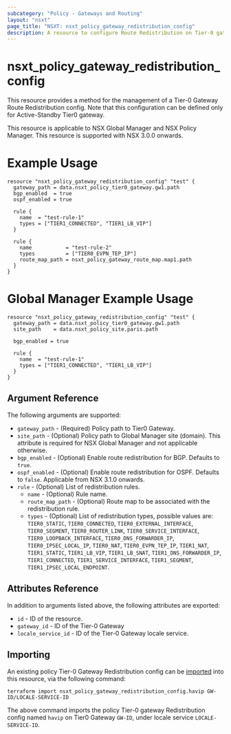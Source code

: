 ```yaml
---
subcategory: "Policy - Gateways and Routing"
layout: "nsxt"
page_title: "NSXT: nsxt_policy_gateway_redistribution_config"
description: A resource to configure Route Redistribution on Tier-0 gateway in NSX Policy manager.
---
```


# nsxt_policy_gateway_redistribution_config

This resource provides a method for the management of a Tier-0 Gateway Route Redistribution config. Note that this configuration can be defined only for Active-Standby Tier0 gateway.

This resource is applicable to NSX Global Manager and NSX Policy Manager.
This resource is supported with NSX 3.0.0 onwards.

# Example Usage

```hcl
resource "nsxt_policy_gateway_redistribution_config" "test" {
  gateway_path = data.nsxt_policy_tier0_gateway.gw1.path
  bgp_enabled  = true
  ospf_enabled = true

  rule {
    name  = "test-rule-1"
    types = ["TIER1_CONNECTED", "TIER1_LB_VIP"]
  }

  rule {
    name           = "test-rule-2"
    types          = ["TIER0_EVPN_TEP_IP"]
    route_map_path = nsxt_policy_gateway_route_map.map1.path
  }
}
```

# Global Manager Example Usage

```hcl
resource "nsxt_policy_gateway_redistribution_config" "test" {
  gateway_path = data.nsxt_policy_tier0_gateway.gw1.path
  site_path    = data.nsxt_policy_site.paris.path

  bgp_enabled = true

  rule {
    name  = "test-rule-1"
    types = ["TIER1_CONNECTED", "TIER1_LB_VIP"]
  }
}
```

## Argument Reference

The following arguments are supported:

* `gateway_path` - (Required) Policy path to Tier0 Gateway.
* `site_path` - (Optional) Policy path to Global Manager site (domain). This attribute is required for NSX Global Manager and not applicable otherwise.
* `bgp_enabled` - (Optional) Enable route redistribution for BGP. Defaults to `true`.
* `ospf_enabled` - (Optional) Enable route redistribution for OSPF. Defaults to `false`. Applicable from NSX 3.1.0 onwards.
* `rule` - (Optional) List of redistribution rules.
  * `name` - (Optional) Rule name.
  * `route_map_path` - (Optional) Route map to be associated with the redistribution rule.
  * `types` - (Optional) List of redistribution types, possible values are: `TIER0_STATIC`, `TIER0_CONNECTED`, `TIER0_EXTERNAL_INTERFACE`, `TIER0_SEGMENT`, `TIER0_ROUTER_LINK`, `TIER0_SERVICE_INTERFACE`, `TIER0_LOOPBACK_INTERFACE`, `TIER0_DNS_FORWARDER_IP`, `TIER0_IPSEC_LOCAL_IP`, `TIER0_NAT`, `TIER0_EVPN_TEP_IP`, `TIER1_NAT`, `TIER1_STATIC`, `TIER1_LB_VIP`, `TIER1_LB_SNAT`, `TIER1_DNS_FORWARDER_IP`, `TIER1_CONNECTED`, `TIER1_SERVICE_INTERFACE`, `TIER1_SEGMENT`, `TIER1_IPSEC_LOCAL_ENDPOINT`.

## Attributes Reference

In addition to arguments listed above, the following attributes are exported:

* `id` - ID of the resource.
* `gateway_id` - ID of the Tier-0 Gateway
* `locale_service_id` - ID of the Tier-0 Gateway locale service.

## Importing

An existing policy Tier-0 Gateway Redistribution config can be [imported][docs-import] into this resource, via the following command:

[docs-import]: /docs/import/index.html

```
terraform import nsxt_policy_gateway_redistribution_config.havip GW-ID/LOCALE-SERVICE-ID
```

The above command imports the policy Tier-0 gateway Redistribution config named `havip` on Tier0 Gateway `GW-ID`, under locale service `LOCALE-SERVICE-ID`.
